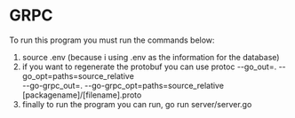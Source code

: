 # GRPC

To run this program you must run the commands below:

1. source .env (because i using .env as the information for the database)
2. if you want to regenerate the protobuf you can use protoc --go_out=. --go_opt=paths=source_relative \
    --go-grpc_out=. --go-grpc_opt=paths=source_relative \
    [packagename]/[filename].proto
3. finally to run the program you can run, go run server/server.go
